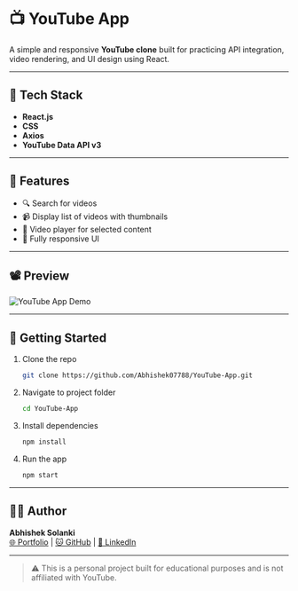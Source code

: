# 📺 YouTube App

A simple and responsive **YouTube clone** built for practicing API integration, video rendering, and UI design using React.

---

## 🔧 Tech Stack

- **React.js**
- **CSS**
- **Axios**
- **YouTube Data API v3**

---

## 📌 Features

- 🔍 Search for videos
- 📹 Display list of videos with thumbnails
- 🎥 Video player for selected content
- 📱 Fully responsive UI

---

## 📽️ Preview

![YouTube App Demo](https://user-images.githubusercontent.com/104199818/192484410-e6a51240-ae95-4cb4-8a51-e05527c155a5.gif)

---

## 🚀 Getting Started

1. Clone the repo  
   ```bash
   git clone https://github.com/Abhishek07788/YouTube-App.git
   ```

2. Navigate to project folder  
   ```bash
   cd YouTube-App
   ```

3. Install dependencies  
   ```bash
   npm install
   ```

4. Run the app  
   ```bash
   npm start
   ```

---

## 👨‍💻 Author

**Abhishek Solanki**  
[🌐 Portfolio](https://abhishek07788.github.io) | [🐱 GitHub](https://github.com/Abhishek07788) | [💼 LinkedIn](https://linkedin.com/in/abhishekpratapsolanki)

---

> ⚠️ This is a personal project built for educational purposes and is not affiliated with YouTube.
